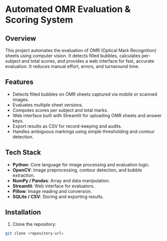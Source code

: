 # Automated OMR Evaluation & Scoring System

## Overview
This project automates the evaluation of OMR (Optical Mark Recognition) sheets using computer vision. It detects filled bubbles, calculates per-subject and total scores, and provides a web interface for fast, accurate evaluation. It reduces manual effort, errors, and turnaround time.

## Features
- Detects filled bubbles on OMR sheets captured via mobile or scanned images.
- Evaluates multiple sheet versions.
- Computes scores per subject and total marks.
- Web interface built with Streamlit for uploading OMR sheets and answer keys.
- Export results as CSV for record-keeping and audits.
- Handles ambiguous markings using simple thresholding and contour detection.

## Tech Stack
- **Python**: Core language for image processing and evaluation logic.
- **OpenCV**: Image preprocessing, contour detection, and bubble extraction.
- **NumPy / Pandas**: Array and data manipulation.
- **Streamlit**: Web interface for evaluators.
- **Pillow**: Image reading and conversion.
- **SQLite / CSV**: Storing and exporting results.

## Installation
1. Clone the repository:
```bash
git clone <repository-url>
